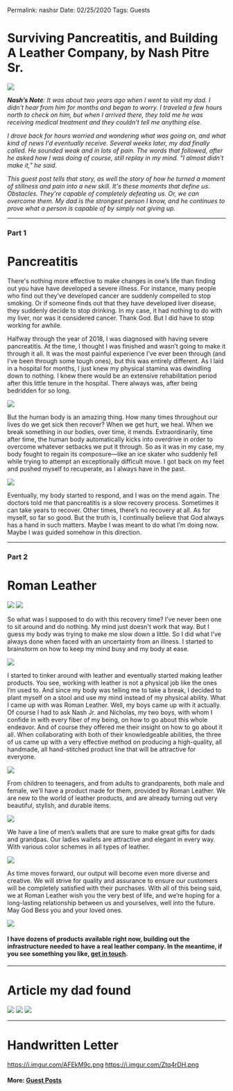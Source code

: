 
Permalink: nashsr
Date: 02/25/2020
Tags: Guests

# Surviving Pancreatitis, and Building A Leather Company, by Nash Pitre Sr.

![](https://i.imgur.com/XpiX80t.jpg)

***Nash’s Note**: It was about two years ago when I went to visit my dad. I didn't hear from him for months and began to worry. I traveled a few hours north to check on him, but when I arrived there, they told me he was receiving medical treatment and they couldn't tell me anything else.*

*I drove back for hours worried and wondering what was going on, and what kind of news I'd eventually receive. Several weeks later, my dad finally called. He sounded weak and in lots of pain. The words that followed, after he asked how I was doing of course, still replay in my mind. “I almost didn't make it,” he said.*

*This guest post tells that story, as well the story of how he turned a moment of stillness and pain into a new skill. It's these moments that define us. Obstacles. They're capable of completely defeating us. Or, we can overcome them. My dad is the strongest person I know, and he continues to prove what a person is capable of by simply not giving up.*

---- 

### Part 1

# Pancreatitis

There's nothing more effective to make changes in one’s life than finding out you have have developed a severe illness. For instance, many people who find out they’ve developed cancer are suddenly compelled to stop smoking. Or if someone finds out that they have developed liver disease, they suddenly decide to stop drinking. In my case, it had nothing to do with my liver, nor was it considered cancer. Thank God. But I did have to stop working for awhile.

Halfway through the year of 2018, I was diagnosed with having severe pancreatitis. At the time, I thought I was finished and wasn’t going to make it through it all. It was the most painful experience I’ve ever been through (and I’ve been through some tough ones), but this was entirely different. As I laid in a hospital for months, I just knew my physical stamina was dwindling down to nothing. I knew there would be an extensive rehabilitation period after this little tenure in the hospital. There always was, after being bedridden for so long.

![](https://i.imgur.com/dITChxD.jpg)

But the human body is an amazing thing. How many times throughout our lives do we get sick then recover? When we get hurt, we heal. When we break something in our bodies, over time, it mends. Extraordinarily, time after time, the human body automatically kicks into overdrive in order to overcome whatever setbacks we put it through. So as it was in my case, my body fought to regain its composure—like an ice skater who suddenly fell while trying to attempt an exceptionally difficult move. I got back on my feet and pushed myself to recuperate, as I always have in the past.

![](https://i.imgur.com/NlQlZsT.jpg)

Eventually, my body started to respond, and I was on the mend again. The doctors told me that pancreatitis is a slow recovery process. Sometimes it can take years to recover. Other times, there’s no recovery at all. As for myself, so far so good. But the truth is, I continually believe that God always has a hand in such matters. Maybe I was meant to do what I’m doing now. Maybe I was guided somehow in this direction.

---- 

### Part 2

# Roman Leather

![](https://i.imgur.com/pE2lq5Z.jpg)
![](https://blotcdn.com/blog_7d9c6729f90a4fd68ca68a09e88009f0/_image_cache/0461df2e-ee9c-48bb-ba85-9e77c720dadb.jpg)

So what was I supposed to do with this recovery time? I’ve never been one to sit around and do nothing. My mind just doesn't work that way. But I guess my body was trying to make me slow down a little. So I did what I’ve always done when faced with an uncertainty from an illness. I started to brainstorm on how to keep my mind busy and my body at ease.

![](https://i.imgur.com/qWe39lz.jpg)

I started to tinker around with leather and eventually started making leather products. You see, working with leather is not a physical job like the ones I’m used to. And since my body was telling me to take a break, I decided to plant myself on a stool and use my mind instead of my physical ability. What I came up with was Roman Leather. Well, my boys came up with it actually. Of course I had to ask Nash Jr. and Nicholas, my two boys, with whom I confide in with every fiber of my being, on how to go about this whole endeavor. And of course they offered me their insight on how to go about it all. When collaborating with both of their knowledgeable abilities, the three of us came up with a very effective method on producing a high-quality, all handmade, all hand-stitched product line that will be attractive for everyone.

![](https://i.imgur.com/RJ4Evvx.jpg)

From children to teenagers, and from adults to grandparents, both male and female, we’ll have a product made for them, provided by Roman Leather. We are new to the world of leather products, and are already turning out very beautiful, stylish, and durable items.

![](https://i.imgur.com/EVJM0qD.jpg)

We have a line of men’s wallets that are sure to make great gifts for dads and grandpas. Our ladies wallets are attractive and elegant in every way. With various color schemes in all types of leather.

![](https://i.imgur.com/fDOqXaZ.jpg)

As time moves forward, our output will become even more diverse and creative. We will strive for quality and assurance to ensure our customers will be completely satisfied with their purchases. With all of this being said, we at Roman Leather wish you the very best of life, and we’re hoping for a long-lasting relationship between us and yourselves, well into the future. May God Bess you and your loved ones.

![](https://i.imgur.com/lYiwirM.jpg)

#### I have dozens of products available right now, building out the infrastructure needed to have a real leather company. In the meantime, if you see something you like, [get in touch](mailto:%20nashp@me.com).

---- 

# Article my dad found

![](https://i.imgur.com/2ewpkGR.jpg)
![](https://i.imgur.com/yT7iTpS.jpg)
![](https://i.imgur.com/P7ARRrI.jpg)

---- 

# Handwritten Letter

https://i.imgur.com/AFEkM9c.png
https://i.imgur.com/Ztq4rDH.png

#### More: **[Guest Posts](http://nashp.com/guest)**